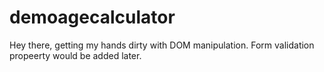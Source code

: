 # demoagecalculator
Hey there, getting my hands dirty with DOM manipulation. Form validation propeerty would be added later. 
